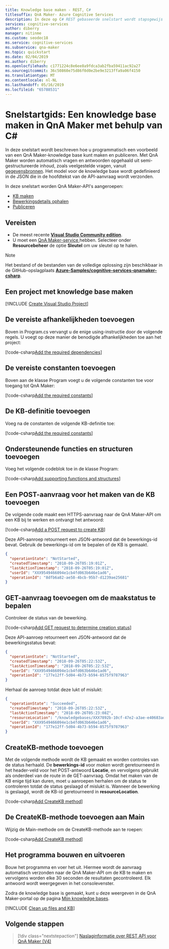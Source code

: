 ```yaml
---
title: Knowledge base maken - REST, C#
titlesuffix: QnA Maker- Azure Cognitive Services
description: In deze op C# REST gebaseerde snelstart wordt stapsgewijs uitgelegd hoe u met behulp van een programma een voorbeeldexemplaar van een knowledge base in QnA Maker kunt maken, dat wordt weergegeven op het Azure-dashboard van uw account voor de Cognitive Services-API.
services: cognitive-services
author: diberry
manager: nitinme
ms.custom: seodec18
ms.service: cognitive-services
ms.subservice: qna-maker
ms.topic: quickstart
ms.date: 02/04/2019
ms.author: diberry
ms.openlocfilehash: c1771224c8e6ee8a9fdca3ab2fba59411ac92a27
ms.sourcegitcommit: 36c50860e75d86f0d0e2be9e3213ffa9a06f4150
ms.translationtype: MT
ms.contentlocale: nl-NL
ms.lasthandoff: 05/16/2019
ms.locfileid: "65788531"
---
```

# <a name="quickstart-create-a-knowledge-base-in-qna-maker-using-c"></a>Snelstartgids: Een knowledge base maken in QnA Maker met behulp van C#

In deze snelstart wordt beschreven hoe u programmatisch een voorbeeld van een QnA Maker-knowledge base kunt maken en publiceren. Met QnA Maker worden automatisch vragen en antwoorden opgehaald uit semi-gestructureerde inhoud, zoals veelgestelde vragen, vanuit [gegevensbronnen](../Concepts/data-sources-supported.md). Het model voor de knowledge base wordt gedefinieerd in de JSON die in de hoofdtekst van de API-aanvraag wordt verzonden. 

In deze snelstart worden QnA Maker-API's aangeroepen:
* [KB maken](https://go.microsoft.com/fwlink/?linkid=2092179)
* [Bewerkingsdetails ophalen](https://docs.microsoft.com/rest/api/cognitiveservices/qnamaker/operations/getdetails)
* [Publiceren](https://docs.microsoft.com/rest/api/cognitiveservices/qnamaker/knowledgebase/publish) 

## <a name="prerequisites"></a>Vereisten

* De meest recente [**Visual Studio Community edition**](https://www.visualstudio.com/downloads/).
* U moet een [QnA Maker-service ](../How-To/set-up-qnamaker-service-azure.md) hebben. Selecteer onder **Resourcebeheer** de optie **Sleutel** om uw sleutel op te halen. 

> [!NOTE] 
> Het bestand of de bestanden van de volledige oplossing zijn beschikbaar in de GitHub-opslagplaats [**Azure-Samples/cognitive-services-qnamaker-csharp**](https://github.com/Azure-Samples/cognitive-services-qnamaker-csharp).

## <a name="create-a-knowledge-base-project"></a>Een project met knowledge base maken

[!INCLUDE [Create Visual Studio Project](../../../../includes/cognitive-services-qnamaker-quickstart-csharp-create-project.md)] 

## <a name="add-the-required-dependencies"></a>De vereiste afhankelijkheden toevoegen

Boven in Program.cs vervangt u de enige using-instructie door de volgende regels. U voegt op deze manier de benodigde afhankelijkheden toe aan het project:

[!code-csharp[Add the required dependencies](~/samples-qnamaker-csharp/documentation-samples/quickstarts/create-knowledge-base/QnaQuickstartCreateKnowledgebase/Program.cs?range=1-11 "Add the required dependencies")]

## <a name="add-the-required-constants"></a>De vereiste constanten toevoegen

Boven aan de klasse Program voegt u de volgende constanten toe voor toegang tot QnA Maker:

[!code-csharp[Add the required constants](~/samples-qnamaker-csharp/documentation-samples/quickstarts/create-knowledge-base/QnaQuickstartCreateKnowledgebase/Program.cs?range=17-24 "Add the required constants")]

## <a name="add-the-kb-definition"></a>De KB-definitie toevoegen

Voeg na de constanten de volgende KB-definitie toe:

[!code-csharp[Add the required constants](~/samples-qnamaker-csharp/documentation-samples/quickstarts/create-knowledge-base/QnaQuickstartCreateKnowledgebase/Program.cs?range=32-57 "Add the required constants")]

## <a name="add-supporting-functions-and-structures"></a>Ondersteunende functies en structuren toevoegen
Voeg het volgende codeblok toe in de klasse Program:

[!code-csharp[Add supporting functions and structures](~/samples-qnamaker-csharp/documentation-samples/quickstarts/create-knowledge-base/QnaQuickstartCreateKnowledgebase/Program.cs?range=62-82 "Add supporting functions and structures")]

## <a name="add-a-post-request-to-create-kb"></a>Een POST-aanvraag voor het maken van de KB toevoegen

De volgende code maakt een HTTPS-aanvraag naar de QnA Maker-API om een KB bij te werken en ontvangt het antwoord:

[!code-csharp[Add a POST request to create KB](~/samples-qnamaker-csharp/documentation-samples/quickstarts/create-knowledge-base/QnaQuickstartCreateKnowledgebase/Program.cs?range=91-105 "Add a POST request to create KB")]

Deze API-aanroep retourneert een JSON-antwoord dat de bewerkings-id bevat. Gebruik de bewerkings-id om te bepalen of de KB is gemaakt. 

```JSON
{
  "operationState": "NotStarted",
  "createdTimestamp": "2018-09-26T05:19:01Z",
  "lastActionTimestamp": "2018-09-26T05:19:01Z",
  "userId": "XXX9549466094e1cb4fd063b646e1ad6",
  "operationId": "8dfb6a82-ae58-4bcb-95b7-d1239ae25681"
}
```

## <a name="add-get-request-to-determine-creation-status"></a>GET-aanvraag toevoegen om de maakstatus te bepalen

Controleer de status van de bewerking.

[!code-csharp[Add GET request to determine creation status](~/samples-qnamaker-csharp/documentation-samples/quickstarts/create-knowledge-base/QnaQuickstartCreateKnowledgebase/Program.cs?range=159-170 "Add GET request to determine creation status")]

Deze API-aanroep retourneert een JSON-antwoord dat de bewerkingsstatus bevat: 

```JSON
{
  "operationState": "NotStarted",
  "createdTimestamp": "2018-09-26T05:22:53Z",
  "lastActionTimestamp": "2018-09-26T05:22:53Z",
  "userId": "XXX9549466094e1cb4fd063b646e1ad6",
  "operationId": "177e12ff-5d04-4b73-b594-8575f9787963"
}
```

Herhaal de aanroep totdat deze lukt of mislukt: 

```JSON
{
  "operationState": "Succeeded",
  "createdTimestamp": "2018-09-26T05:22:53Z",
  "lastActionTimestamp": "2018-09-26T05:23:08Z",
  "resourceLocation": "/knowledgebases/XXX7892b-10cf-47e2-a3ae-e40683adb714",
  "userId": "XXX9549466094e1cb4fd063b646e1ad6",
  "operationId": "177e12ff-5d04-4b73-b594-8575f9787963"
}
```

## <a name="add-createkb-method"></a>CreateKB-methode toevoegen

Met de volgende methode wordt de KB gemaakt en worden controles van de status herhaald.  De **bewerkings-id** voor _maken_ wordt geretourneerd in het header-veld voor het POST-antwoord **Locatie**, en vervolgens gebruikt als onderdeel van de route in de GET-aanvraag. Omdat het maken van de KB enige tijd kan duren, moet u aanroepen herhalen om de status te controleren totdat de status geslaagd of mislukt is. Wanneer de bewerking is geslaagd, wordt de KB-id geretourneerd in **resourceLocation**. 

[!code-csharp[Add CreateKB method](~/samples-qnamaker-csharp/documentation-samples/quickstarts/create-knowledge-base/QnaQuickstartCreateKnowledgebase/Program.cs?range=176-237 "Add CreateKB method")]

## <a name="add-the-createkb-method-to-main"></a>De CreateKB-methode toevoegen aan Main

Wijzig de Main-methode om de CreateKB-methode aan te roepen:

[!code-csharp[Add CreateKB method](~/samples-qnamaker-csharp/documentation-samples/quickstarts/create-knowledge-base/QnaQuickstartCreateKnowledgebase/Program.cs?range=239-248 "Add CreateKB method")]

## <a name="build-and-run-the-program"></a>Het programma bouwen en uitvoeren

Bouw het programma en voer het uit. Hiermee wordt de aanvraag automatisch verzonden naar de QnA Maker-API om de KB te maken en vervolgens worden elke 30 seconden de resultaten gecontroleerd. Elk antwoord wordt weergegeven in het consolevenster.

Zodra de knowledge base is gemaakt, kunt u deze weergeven in de QnA Maker-portal op de pagina [Mijn knowledge bases](https://www.qnamaker.ai/Home/MyServices). 


[!INCLUDE [Clean up files and KB](../../../../includes/cognitive-services-qnamaker-quickstart-cleanup-resources.md)] 

## <a name="next-steps"></a>Volgende stappen

> [!div class="nextstepaction"]
> [Naslaginformatie over REST API voor QnA Maker (V4)](https://go.microsoft.com/fwlink/?linkid=2092179)
